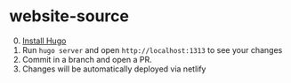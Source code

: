 # website-source

0. [Install Hugo](https://gohugo.io/getting-started/installing/)
1. Run `hugo server` and open `http://localhost:1313` to see your changes
2. Commit in a branch and open a PR.
3. Changes will be automatically deployed via netlify
